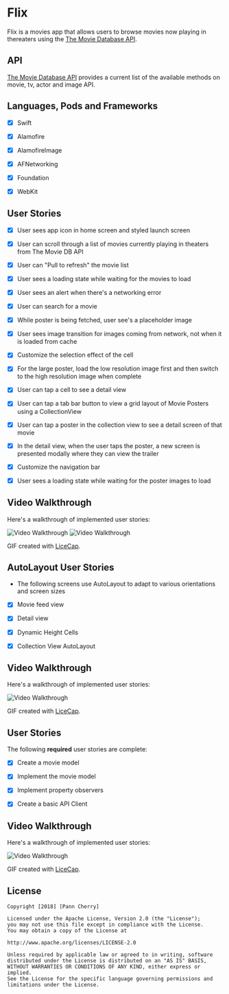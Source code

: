 # Flix

Flix is a movies app that allows users to browse movies now playing in thereaters using the [The Movie Database API](http://docs.themoviedb.apiary.io/#).



## API

 [The Movie Database API](http://docs.themoviedb.apiary.io/#) provides a current list of the available methods on movie, tv, actor and image API.
 
 
 ## Languages, Pods and Frameworks
 - [x] Swift
 - [x] Alamofire
 - [x] AlamofireImage
 - [x] AFNetworking
 - [x] Foundation
 - [x] WebKit



## User Stories

- [x] User sees app icon in home screen and styled launch screen
- [x] User can scroll through a list of movies currently playing in theaters from The Movie DB API
- [x] User can "Pull to refresh" the movie list
- [x] User sees a loading state while waiting for the movies to load
- [x] User sees an alert when there's a networking error
- [x] User can search for a movie
- [x] While poster is being fetched, user see's a placeholder image
- [x] User sees image transition for images coming from network, not when it is loaded from cache
- [x] Customize the selection effect of the cell
- [x] For the large poster, load the low resolution image first and then switch to the high resolution image when complete
- [x] User can tap a cell to see a detail view
- [x] User can tap a tab bar button to view a grid layout of Movie Posters using a CollectionView
- [x] User can tap a poster in the collection view to see a detail screen of that movie
- [x] In the detail view, when the user taps the poster, a new screen is presented modally where they can view the trailer
- [x] Customize the navigation bar
- [x] User sees a loading state while waiting for the poster images to load



## Video Walkthrough

Here's a walkthrough of implemented user stories:

<img src='https://i.imgur.com/IVwymE0.gif' title='Video Walkthrough' width='' alt='Video Walkthrough' />   <img src='https://i.imgur.com/DCsLVLv.gif' title='Video Walkthrough' width='' alt='Video Walkthrough' />

GIF created with [LiceCap](http://www.cockos.com/licecap/).



## AutoLayout User Stories

- The following screens use AutoLayout to adapt to various orientations and screen sizes
- [x] Movie feed view
- [x] Detail view
- [x] Dynamic Height Cells
- [x] Collection View AutoLayout


## Video Walkthrough

Here's a walkthrough of implemented user stories:

<img src='https://i.imgur.com/RVErxtc.gif' title='Video Walkthrough' width='' alt='Video Walkthrough' />

GIF created with [LiceCap](http://www.cockos.com/licecap/).



## User Stories

The following **required** user stories are complete:

- [x] Create a movie model
- [x] Implement the movie model
- [x] Implement property observers
- [x] Create a basic API Client



## Video Walkthrough

Here's a walkthrough of implemented user stories:

<img src='https://i.imgur.com/g7a2kOy.gif' title='Video Walkthrough' width='' alt='Video Walkthrough' />

GIF created with [LiceCap](http://www.cockos.com/licecap/).



## License

    Copyright [2018] [Pann Cherry]

    Licensed under the Apache License, Version 2.0 (the "License");
    you may not use this file except in compliance with the License.
    You may obtain a copy of the License at

    http://www.apache.org/licenses/LICENSE-2.0

    Unless required by applicable law or agreed to in writing, software
    distributed under the License is distributed on an "AS IS" BASIS,
    WITHOUT WARRANTIES OR CONDITIONS OF ANY KIND, either express or implied.
    See the License for the specific language governing permissions and
    limitations under the License.


